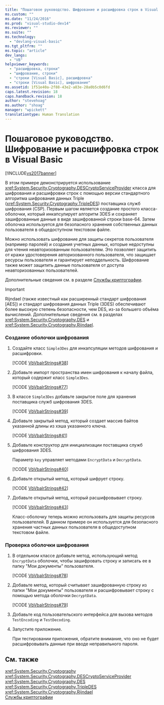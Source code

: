 ```yaml
---
title: "Пошаговое руководство. Шифрование и расшифровка строк в Visual Basic | Microsoft Docs"
ms.custom: ""
ms.date: "11/24/2016"
ms.prod: "visual-studio-dev14"
ms.reviewer: ""
ms.suite: ""
ms.technology: 
  - "devlang-visual-basic"
ms.tgt_pltfrm: ""
ms.topic: "article"
dev_langs: 
  - "VB"
helpviewer_keywords: 
  - "расшифровка, строки"
  - "шифрование, строки"
  - "строки [Visual Basic], расшифровка"
  - "строки [Visual Basic], шифрование"
ms.assetid: 1f51e40a-2f88-43e2-a83e-28a0b5c0d6fd
caps.latest.revision: 18
caps.handback.revision: 18
author: "stevehoag"
ms.author: "shoag"
manager: "wpickett"
translationtype: Human Translation
---
```

# Пошаговое руководство. Шифрование и расшифровка строк в Visual Basic
[!INCLUDE[vs2017banner](../../../../csharp/includes/vs2017banner.md)]

В этом примере демонстрируется использование <xref:System.Security.Cryptography.DESCryptoServiceProvider> класса для шифрования и расшифровки строк с помощью версии стандартного алгоритма шифрования данных Triple \(<xref:System.Security.Cryptography.TripleDES>\) поставщика служб шифрования \(CSP\).  Первым шагом является создание простого класса\-оболочки, который инкапсулирует алгоритм 3DES и сохраняет зашифрованные данные в виде зашифрованной строки base\-64.  Затем оболочка используется для безопасного хранения собственных данных пользователя в общедоступном текстовом файле.  
  
 Можно использовать шифрование для защиты секретов пользователя \(например паролей\) и создания учетных данных, которые недоступны для чтения неавторизованным пользователям.  Это позволяет защитить от кражи удостоверения авторизованного пользователя, что защищает ресурсы пользователя и гарантирует неподдельность.  Шифрование также может защитить данные пользователя от доступа неавторизованных пользователей.  
  
 Дополнительные сведения см. в разделе [Службы криптографии](../Topic/Cryptographic%20Services.md).  
  
> [!IMPORTANT]
>  Rijndael \(также известный как расширенный стандарт шифрования \[AES\]\) и стандарт шифрования данных Triple \(3DES\) обеспечивают более высокую степень безопасности, чем DES, из\-за большего объёма вычислений.  Дополнительные сведения см. в разделах <xref:System.Security.Cryptography.DES> и <xref:System.Security.Cryptography.Rijndael>.  
  
### Создание оболочки шифрования  
  
1.  Создайте класс `Simple3Des` для инкапсуляции методов шифрования и расшифровки.  
  
     [!CODE [VbVbalrStrings#38](../CodeSnippet/VS_Snippets_VBCSharp/VbVbalrStrings#38)]  
  
2.  Добавьте импорт пространства имен шифрования к началу файла, который содержит класс `Simple3Des`.  
  
     [!CODE [VbVbalrStrings#77](../CodeSnippet/VS_Snippets_VBCSharp/VbVbalrStrings#77)]  
  
3.  В классе `Simple3Des` добавьте закрытое поле для хранения поставщика служб шифрования 3DES.  
  
     [!CODE [VbVbalrStrings#39](../CodeSnippet/VS_Snippets_VBCSharp/VbVbalrStrings#39)]  
  
4.  Добавьте закрытый метод, который создает массив байтов указанной длины из хэша указанного ключа.  
  
     [!CODE [VbVbalrStrings#41](../CodeSnippet/VS_Snippets_VBCSharp/VbVbalrStrings#41)]  
  
5.  Добавьте конструктор для инициализации поставщика служб шифрования 3DES.  
  
     Параметр `key` управляет методами `EncryptData` и `DecryptData`.  
  
     [!CODE [VbVbalrStrings#40](../CodeSnippet/VS_Snippets_VBCSharp/VbVbalrStrings#40)]  
  
6.  Добавьте открытый метод, который шифрует строку.  
  
     [!CODE [VbVbalrStrings#42](../CodeSnippet/VS_Snippets_VBCSharp/VbVbalrStrings#42)]  
  
7.  Добавьте открытый метод, который расшифровывает строку.  
  
     [!CODE [VbVbalrStrings#43](../CodeSnippet/VS_Snippets_VBCSharp/VbVbalrStrings#43)]  
  
     Класс\-оболочку теперь можно использовать для защиты ресурсов пользователей.  В данном примере он используется для безопасного хранения частных данных пользователя в общедоступном текстовом файле.  
  
### Проверка оболочки шифрования  
  
1.  В отдельном классе добавьте метод, использующий метод `EncryptData` оболочки, чтобы зашифровать строку и записать ее в папку "Мои документы" пользователя.  
  
     [!CODE [VbVbalrStrings#78](../CodeSnippet/VS_Snippets_VBCSharp/VbVbalrStrings#78)]  
  
2.  Добавьте метод, который считывает зашифрованную строку из папки "Мои документы" пользователя и расшифровывает строку с помощью метода оболочки `DecryptData`.  
  
     [!CODE [VbVbalrStrings#79](../CodeSnippet/VS_Snippets_VBCSharp/VbVbalrStrings#79)]  
  
3.  Добавьте код пользовательского интерфейса для вызова методов `TestEncoding` и `TestDecoding`.  
  
4.  Запустите приложение.  
  
     При тестировании приложения, обратите внимание, что оно не будет расшифровывать данные при вводе неправильного пароля.  
  
## См. также  
 <xref:System.Security.Cryptography>   
 <xref:System.Security.Cryptography.DESCryptoServiceProvider>   
 <xref:System.Security.Cryptography.DES>   
 <xref:System.Security.Cryptography.TripleDES>   
 <xref:System.Security.Cryptography.Rijndael>   
 [Службы криптографии](../Topic/Cryptographic%20Services.md)